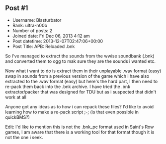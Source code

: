 ## Post #1
- Username: Blasturbator
- Rank: ultra-n00b
- Number of posts: 2
- Joined date: Fri Dec 06, 2013 4:12 am
- Post datetime: 2013-12-07T02:47:06+00:00
- Post Title: APB: Reloaded .bnk

So I've managed to extract the sounds from the wwise soundbank (.bnk) and converted them to ogg to mak sure they are the sounds i wanted etc.

Now what i want to do is extract them in their unplayable .wav format (easy) swap in sounds from a previous version of the game which i have also extracted to the .wav format (easy) but here's the hard part, I then need to re-pack them back into the .bnk archive. I have tried the .bnk extractor/packer that was designed for TDU but as i suspected that didn't work at all 

Anyone got any ideas as to how i can repack these files? I'd like to avoid learning how to make a re-pack script ;-; (is that even possible in quickBMS?)

Edit: I'd like to mention this is not the .bnk_pc format used in Saint's Row games, I am aware that there is a working tool for that format though it is not the one i seek.

